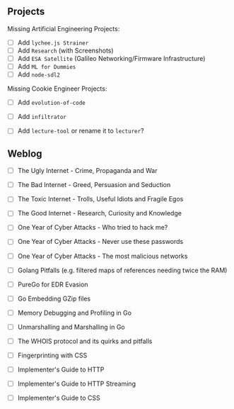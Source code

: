
## Projects

Missing Artificial Engineering Projects:

- [ ] Add `lychee.js Strainer`
- [ ] Add `Research` (with Screenshots)
- [ ] Add `ESA Satellite` (Galileo Networking/Firmware Infrastructure)
- [ ] Add `ML for Dummies`
- [ ] Add `node-sdl2`

Missing Cookie Engineer Projects:

- [ ] Add `evolution-of-code`
- [ ] Add `infiltrator`
- [ ] Add `lecture-tool` or rename it to `lecturer`?


## Weblog

- [ ] The Ugly Internet - Crime, Propaganda and War
- [ ] The Bad Internet - Greed, Persuasion and Seduction
- [ ] The Toxic Internet - Trolls, Useful Idiots and Fragile Egos
- [ ] The Good Internet - Research, Curiosity and Knowledge
- [ ] One Year of Cyber Attacks - Who tried to hack me?
- [ ] One Year of Cyber Attacks - Never use these passwords
- [ ] One Year of Cyber Attacks - The most malicious networks
- [ ] Golang Pitfalls (e.g. filtered maps of references needing twice the RAM)
- [ ] PureGo for EDR Evasion
- [ ] Go Embedding GZip files
- [ ] Memory Debugging and Profiling in Go
- [ ] Unmarshalling and Marshalling in Go
- [ ] The WHOIS protocol and its quirks and pitfalls
- [ ] Fingerprinting with CSS
- [ ] Implementer's Guide to HTTP
- [ ] Implementer's Guide to HTTP Streaming
- [ ] Implementer's Guide to CSS


